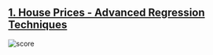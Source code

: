 ## [1. House Prices - Advanced Regression Techniques](https://github.com/cksdud7007/Kaggle-Study/tree/main/House_Price)
![score](https://github.com/cksdud7007/Kaggle-Study/assets/84171662/eaa04931-1f6e-46b8-9af3-c1b9889bae52)

